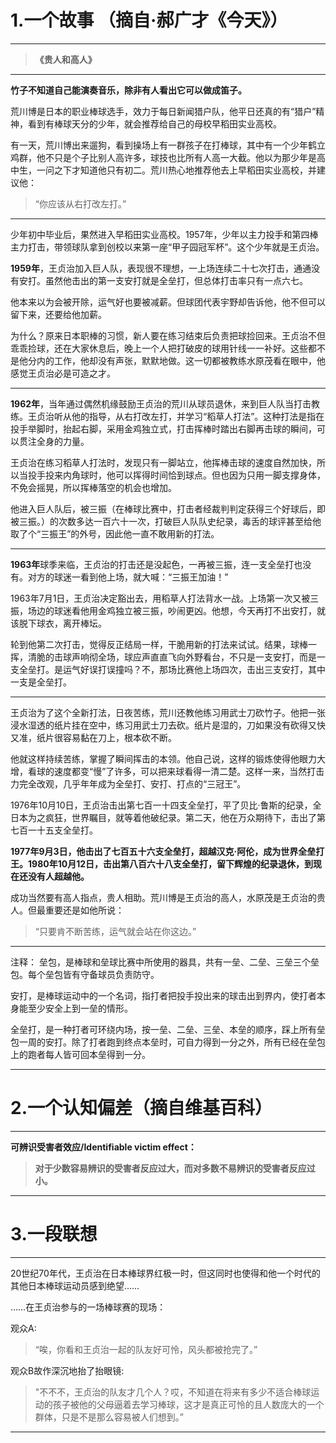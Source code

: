 
# 1.一个故事 （摘自·郝广才《今天》）
----------

> **《贵人和高人》**

----------

 **竹子不知道自己能演奏音乐，除非有人看出它可以做成笛子。**
 
 荒川博是日本的职业棒球选手，效力于每日新闻猎户队，他平日还真的有“猎户”精神，看到有棒球天分的少年，就会推荐给自己的母校早稻田实业高校。 
 
 有一天，荒川博出来遛狗，看到操场上有一群孩子在打棒球，其中有一个少年鹤立鸡群，他不只是个子比别人高许多，球技也比所有人高一大截。他以为那少年是高中生，一问之下才知道他只有初二。荒川热心地推荐他去上早稻田实业高校，并建议他：
 

>  “你应该从右打改左打。”

----------


 
 少年初中毕业后，果然进入早稻田实业高校。1957年，少年以主力投手和第四棒主力打击，带领球队拿到创校以来第一座“甲子园冠军杯”。这个少年就是王贞治。
 
 **1959年**，王贞治加入巨人队，表现很不理想，一上场连续二十七次打击，通通没有安打。虽然他击出的第一支安打就是全垒打，但总体打击率只有一点六七。
 
 他本来以为会被开除，运气好也要被减薪。但球团代表宇野却告诉他，他不但可以留下来，还要给他加薪。
 
 为什么？原来日本职棒的习惯，新人要在练习结束后负责把球捡回来。王贞治不但乖乖捡球，还在大家休息后，晚上一个人把打破皮的球用针线一一补好。这些都不是他分内的工作，他却没有声张，默默地做。这一切都被教练水原茂看在眼中，他感觉王贞治必是可造之才。

----------


 
 **1962年**，当年通过偶然机缘鼓励王贞治的荒川从球员退休，来到巨人队当打击教练。王贞治听从他的指导，从右打改左打，并学习“稻草人打法”。这种打法是指在投手举脚时，抬起右脚，采用金鸡独立式，打击挥棒时踏出右脚再击球的瞬间，可以贯注全身的力量。
 
 王贞治在练习稻草人打法时，发现只有一脚站立，他挥棒击球的速度自然加快，所以当投手投来内角球时，他可以挥得时间恰到球点。但也因为只用一脚支撑身体，不免会摇晃，所以挥棒落空的机会也增加。
 
 他进入巨人队后，被三振（在棒球比赛中，打击者经裁判判定获得三个好球后，即被三振。）的次数多达一百六十一次，打破巨人队队史纪录，毒舌的球评甚至给他取了个“三振王”的外号，因此他一直不敢用新的打法。

----------


 
 **1963年**球季来临，王贞治的打击还是没起色，一再被三振，连一支全垒打也没有。对方的球迷一看到他上场，就大喊：“三振王加油！”
 
 1963年7月1日，王贞治决定豁出去，用稻草人打法背水一战。上场第一次又被三振，场边的球迷看他用金鸡独立被三振，吵闹更凶。他想，今天再打不出安打，就该脱下球衣，离开棒坛。
 
 轮到他第二次打击，觉得反正结局一样，干脆用新的打法来试试。结果，球棒一挥，清脆的击球声响彻全场，球应声直直飞向外野看台，不只是一支安打，而是一支全垒打。是运气好误打误撞吗？不，那场比赛他上场四次，击出三支安打，其中一支是全垒打。

----------


 
 王贞治为了这个全新打法，日夜苦练，荒川还教他练习用武士刀砍竹子。他把一张浸水湿透的纸片挂在空中，练习用武士刀去砍。纸片是湿的，刀如果没有砍得又快又准，纸片很容易黏在刀上，根本砍不断。
 
 他就这样持续苦练，掌握了瞬间挥击的本领。他自己说，这样的锻炼使得他眼力大增，看球的速度都变“慢”了许多，可以把来球看得一清二楚。这样一来，当然打击力完全改观，几乎年年成为全垒打、安打、打点的“三冠王”。
 
 1976年10月10日，王贞治击出第七百一十四支全垒打，平了贝比·鲁斯的纪录，全日本为之疯狂，世界瞩目，就等着他破纪录。第二天，他在万众期待下，击出了第七百一十五支全垒打。
 
 **1977年9月3日，他击出了七百五十六支全垒打，超越汉克·阿伦，成为世界全垒打王。1980年10月12日，击出第八百六十八支全垒打，留下辉煌的纪录退休，到现在还没有人超越他。**
 
 成功当然要有高人指点，贵人相助。荒川博是王贞治的高人，水原茂是王贞治的贵人。但最重要还是如他所说：
 
 

> “只要肯不断苦练，运气就会站在你这边。”

 

----------


 注释： 垒包，是棒球和垒球比赛中所使用的器具，共有一垒、二垒、三垒三个垒包。每个垒包皆有守备球员负责防守。
 
 安打，是棒球运动中的一个名词，指打者把投手投出来的球击出到界内，使打者本身能至少安全上到一垒的情形。
 
 全垒打，是一种打者可环绕内场，按一垒、二垒、三垒、本垒的顺序，踩上所有垒包一周的安打。除了打者跑到终点本垒时，可自力得到一分之外，所有已经在垒包上的跑者每人皆可回本垒得到一分。

----------
# 2.一个认知偏差（摘自维基百科）
----------

**可辨识受害者效应/Identifiable victim effect：**

> **对于少数容易辨识的受害者反应过大，而对多数不易辨识的受害者反应过小。**


----------
# 3.一段联想
----------


 
 20世纪70年代，王贞治在日本棒球界红极一时，但这同时也使得和他一个时代的其他日本棒球运动员感到绝望……
 
 ……在王贞治参与的一场棒球赛的现场：
 
 观众A:
 
 

> “唉，你看和王贞治一起的队友好可怜，风头都被抢完了。”

 
 观众B故作深沉地抬了抬眼镜:
 

>  "不不不，王贞治的队友才几个人？哎，不知道在将来有多少不适合棒球运动的孩子被他的父母逼着去学习棒球，这才是真正可怜的且人数庞大的一个群体，只是不是那么容易被人们想到。”



----------
